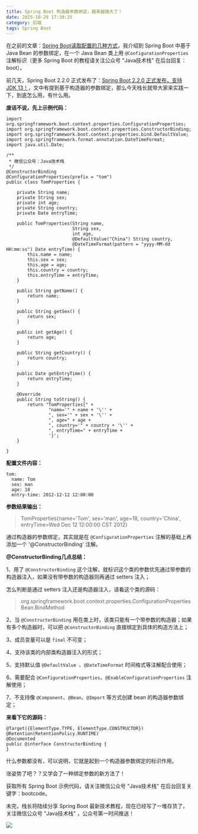 ```yaml
---
title: Spring Boot 构造器参数绑定，越来越强大了！
date: 2025-10-29 17:30:25
category: 后端
tags: Spring Boot
---
```


在之前的文章：[Spring Boot读取配置的几种方式](https://mp.weixin.qq.com/s/aen2PIh0ut-BSHad-Bw7hg)，我介绍到 Spring Boot 中基于 Java Bean 的参数绑定，在一个 Java Bean 类上用 `@ConfigurationProperties` 注解标识（更多 Spring Boot 的教程请关注公众号 "Java技术栈" 在后台回复：boot）。

前几天，Spring Boot 2.2.0 正式发布了：[Spring Boot 2.2.0 正式发布，支持 JDK 13！](https://mp.weixin.qq.com/s/3TF6ooiW3JUzSGeAiQ9m8g)，文中有提到基于构造器的参数绑定，那么今天栈长就带大家来实践一下，到底怎么用，有什么用。

**废话不说，先上示例代码：**

```
import org.springframework.boot.context.properties.ConfigurationProperties;
import org.springframework.boot.context.properties.ConstructorBinding;
import org.springframework.boot.context.properties.bind.DefaultValue;
import org.springframework.format.annotation.DateTimeFormat;
import java.util.Date;

/**
 * 微信公众号：Java技术栈
 */
@ConstructorBinding
@ConfigurationProperties(prefix = "tom")
public class TomProperties {

    private String name;
    private String sex;
    private int age;
    private String country;
    private Date entryTime;

    public TomProperties(String name,
                         String sex,
                         int age,
                         @DefaultValue("China") String country,
                         @DateTimeFormat(pattern = "yyyy-MM-dd HH:mm:ss") Date entryTime) {
        this.name = name;
        this.sex = sex;
        this.age = age;
        this.country = country;
        this.entryTime = entryTime;
    }

    public String getName() {
        return name;
    }

    public String getSex() {
        return sex;
    }

    public int getAge() {
        return age;
    }

    public String getCountry() {
        return country;
    }

    public Date getEntryTime() {
        return entryTime;
    }

    @Override
    public String toString() {
        return "TomProperties{" +
                "name='" + name + '\'' +
                ", sex='" + sex + '\'' +
                ", age=" + age +
                ", country='" + country + '\'' +
                ", entryTime=" + entryTime +
                '}';
    }

}
```

**配置文件内容：**

```
tom:
  name: Tom
  sex: man
  age: 18
  entry-time: 2012-12-12 12:00:00
```

**参数结果输出：**

> TomProperties{name='Tom', sex='man', age=18, country='China', entryTime=Wed Dec 12 12:00:00 CST 2012}

通过构造器的参数绑定，其实就是在 `@ConfigurationProperties` 注解的基础上再添加一个 '@ConstructorBinding' 注解。

**@ConstructorBinding几点总结：**

1、用了 `@ConstructorBinding` 这个注解，就标识这个类的参数优先通过带参数的构造器注入，如果没有带参数的构造器则再通过  setters  注入；

怎么判断是通过 setters 注入还是构造器注入，请看这个类的源码：

> org.springframework.boot.context.properties.ConfigurationPropertiesBean.BindMethod

2、当 `@ConstructorBinding` 用在类上时，该类只能有一个带参数的构造器；如果有多个构造器时，可以把 `@ConstructorBinding` 直接绑定到具体的构造方法上；

3、成员变量可以是 `final` 不可变；

4、支持该类的内部类构造器注入的形式；

5、支持默认值 `@DefaultValue `、`@DateTimeFormat` 时间格式等注解配合使用；

6、需要配合 `@ConfigurationProperties`、`@EnableConfigurationProperties` 注解使用；

7、不支持像 `@Component`、`@Bean`、`@Import` 等方式创建 bean 的构造器参数绑定；

**来看下它的源码：**

```
@Target({ElementType.TYPE, ElementType.CONSTRUCTOR})
@Retention(RetentionPolicy.RUNTIME)
@Documented
public @interface ConstructorBinding {
}
```

什么参数都没有，可以说明，它就是起到一个构造器参数绑定的标识作用。

涨姿势了吧？？又学会了一种绑定参数的新方法了！

获取所有 Spring Boot 示例代码，请关注微信公众号 "Java技术栈" 在后台回复关键字：bootcode。

未完，栈长将陆续分享 Spring Boot 最新技术教程，现在已经写了一堆存货了，关注微信公众号 "Java技术栈" ，公众号第一时间推送！

![](http://img.javastack.cn/wx_search_javastack.png)